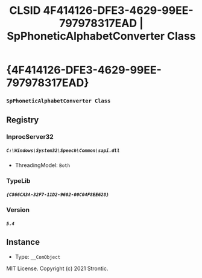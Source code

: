 ﻿---
title: "CLSID 4F414126-DFE3-4629-99EE-797978317EAD | SpPhoneticAlphabetConverter Class"
excerpt: What is COM-Object CLSID 4F414126-DFE3-4629-99EE-797978317EAD?
---

# {4F414126-DFE3-4629-99EE-797978317EAD}

### `SpPhoneticAlphabetConverter Class`

## Registry


### InprocServer32

##### `C:\Windows\System32\Speech\Common\sapi.dll`
* ThreadingModel: `Both`

### TypeLib

##### `{C866CA3A-32F7-11D2-9602-00C04F8EE628}`

### Version

##### `5.4`

## Instance

* Type: `__ComObject`

MIT License. Copyright (c) 2021 Strontic.


